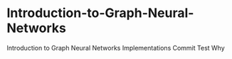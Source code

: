 # Introduction-to-Graph-Neural-Networks
Introduction to Graph Neural Networks Implementations
Commit Test
Why
